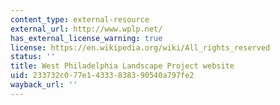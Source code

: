 ```yaml
---
content_type: external-resource
external_url: http://www.wplp.net/
has_external_license_warning: true
license: https://en.wikipedia.org/wiki/All_rights_reserved
status: ''
title: West Philadelphia Landscape Project website
uid: 233732c0-77e1-4333-8383-90540a797fe2
wayback_url: ''
---
```

